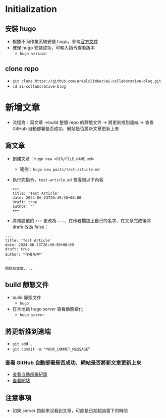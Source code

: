 # Initialization

## 安裝 hugo

- 根據不同作業系統安裝 hugo，參考[官方文件](https://gohugo.io/installation/)
- 確保 hugo 安裝成功，可輸入指令查看版本
  - `hugo version`

## clone repo

- `git clone https://github.com/arealclimber/ai-collaborative-blog.git`
- `cd ai-collaborative-blog`

# 新增文章

- 流程為：寫文章 →build 整個 repo 的靜態文件 → 將更新推到遠端 → 查看 GitHub 自動部署是否成功、網站是否將新文章更新上來

## 寫文章

- 創建文章：`hugo new <DIR/FILE_NAME.md>`
  - 範例：`hugo new posts/test-article.md`
- 執行完指令，`test-article.md` 會得到以下內容

  ```tsx
  +++
  title: 'Test Article'
  date: 2024-06-23T20:49:50+08:00
  draft: true
  author: ''
  +++

  ```

- 將預設值的 `+++` 更改為 `---`、在作者欄加上自己的名字、在文章完成後將 drafe 改為 false：

```tsx
---
title: 'Test Article'
date: 2024-06-23T20:49:50+08:00
draft: true
author: "作者名字"
---

開始寫文章....
```

## build 靜態文件

- build 靜態文件
  - `hugo`
- 在本地跑 hugo server 查看動態變化
  - `hugo server`

## 將更新推到遠端

- `git add .`
- `git commit -m "YOUR_COMMIT_MESSAGE”`

### 查看 GitHub 自動部署是否成功、網站是否將新文章更新上來

- [查看自動部署紀錄](https://github.com/arealclimber/ai-collaborative-blog/deployments/Production)
- [查看網站](https://ai-co-blog.vercel.app/)

## 注意事項

- 如果 server 跑起來沒看到文章，可能是日期超過當下的時間
